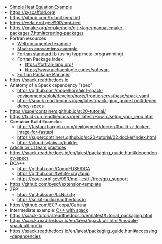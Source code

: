 <!-- packaging -->
  * [Simple Heat Equation Example](https://github.com/bssw-tutorial/simple-heateq)
  * <https://pyscaffold.org/>
  * <https://github.com/frobnitzem/lib0>
  * <https://code.ornl.gov/99R/mpi-test>
  * <https://cmake.org/cmake/help/git-stage/manual/cmake-packages.7.html#creating-packages>
  * Fortran resources
    * [Well documented example](https://github.com/leonfoks/coretran)
    * [Modern conventions example](https://selalib.github.io/)
    * [Fortran standard lib](https://github.com/fortran-lang/stdlib) (using fypp meta-programming)
    * Fortran Package Index
      * <https://fortran-lang.org/>
      * <https://www.archaeologic.codes/software>
    * [Fortran Package Manager](https://fpm.fortran-lang.org/)
  * <https://spack.readthedocs.io>
  * Anatomy of a Spack dependency "spec"
    * <https://github.com/mpbelhorn/olcf-spack-environments/blob/develop/hosts/frontier/envs/base/spack.yaml>
    * <https://spack.readthedocs.io/en/latest/packaging_guide.html#dependency-specs>
  * <https://supercontainers.github.io/sc20-tutorial/>
  * <https://fluid-run.readthedocs.io/en/latest/HowTo/setup_your_repo.html>
  * Container Build Examples
    * <https://fastapi.tiangolo.com/deployment/docker/#build-a-docker-image-for-fastapi>
    * <https://supercontainers.github.io/sc20-tutorial/02.docker/index.html>
    * <https://cloud.sylabs.io/builder>
  * [Article on CI team practices](https://bssw.io/blog_posts/bright-spots-team-experiences-implementing-continuous-integration)
  * <https://spack.readthedocs.io/en/latest/packaging_guide.html#dependency-specs>
  * DCA++
    * <https://github.com/CompFUSE/DCA>
    * <https://github.com/twhite-cray/quip>
    * <https://code.ornl.gov/99R/mpi-test/-/tree/gpu_support>
  * <https://github.com/pyscf/extension-template>
  * ZFP
    * <https://github.com/LLNL/zfp>
    * <https://scikit-build.readthedocs.io>
  * <https://github.com/ECP-copa/Cabana>
  * Intermediate example: [C++ with spack](https://github.com/qcscine/sparrow)
  * <https://spack-tutorial.readthedocs.io/en/latest/tutorial_packaging.html>
  * <https://spack.readthedocs.io/en/latest/spack.util.html#module-spack.util.prefix>
  * <https://spack.readthedocs.io/en/latest/packaging_guide.html#accessing-dependencies>

